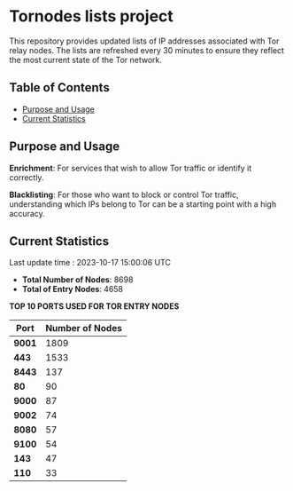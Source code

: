 # Tornodes lists project

This repository provides updated lists of IP addresses associated with Tor relay nodes. The lists are refreshed every 30 minutes to ensure they reflect the most current state of the Tor network.

## Table of Contents

- [Purpose and Usage](#purpose-and-usage)
- [Current Statistics](#current-statistics)


## Purpose and Usage

**Enrichment**: For services that wish to allow Tor traffic or identify it correctly.

**Blacklisting**: For those who want to block or control Tor traffic, understanding which IPs belong to Tor can be a starting point with a high accuracy.

## Current Statistics

Last update time : 2023-10-17 15:00:06 UTC

- **Total Number of Nodes**: 8698
- **Total of Entry Nodes**: 4658

**TOP 10 PORTS USED FOR TOR ENTRY NODES**

| **Port** | **Number of Nodes** |
|------|-----------------|
| **9001**   | 1809  |
| **443**   | 1533  |
| **8443**   | 137  |
| **80**   | 90  |
| **9000**   | 87  |
| **9002**   | 74  |
| **8080**   | 57  |
| **9100**   | 54  |
| **143**   | 47  |
| **110**   | 33  |

